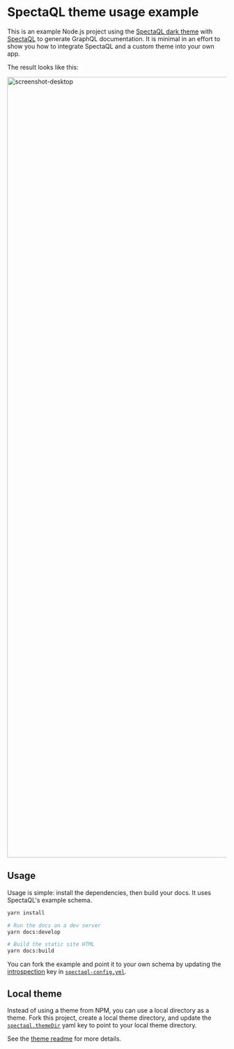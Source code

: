 # SpectaQL theme usage example

This is an example Node.js project using the [SpectaQL dark theme](https://github.com/anvilco/spectaql-dark-theme) with [SpectaQL](https://github.com/anvilco/spectaql) to generate GraphQL documentation. It is minimal in an effort to show you how to integrate SpectaQL and a custom theme into your own app.

The result looks like this:

<img width="1792" alt="screenshot-desktop" src="https://user-images.githubusercontent.com/69169/171294193-cc50d146-75e8-4749-928b-cc3b6a81d2b7.png">

## Usage

Usage is simple: install the dependencies, then build your docs. It uses SpectaQL's example schema.

```sh
yarn install

# Run the docs on a dev server
yarn docs:develop

# Build the static site HTML
yarn docs:build
```

You can fork the example and point it to your own schema by updating the [introspection](https://github.com/anvilco/spectaql/blob/857ac01fc02070854b5f7abfad3b41ce2ec44602/config-example.yml#L42) key in [`spectaql-config.yml`](/spectaql-config.yml).

## Local theme

Instead of using a theme from NPM, you can use a local directory as a theme. Fork this project, create a local theme directory, and update the [`spectaql.themeDir`](https://github.com/anvilco/spectaql/blob/857ac01fc02070854b5f7abfad3b41ce2ec44602/config-example.yml#L33) yaml key to point to your local theme directory.

See the [theme readme](https://github.com/anvilco/spectaql/tree/main/examples/themes) for more details.
